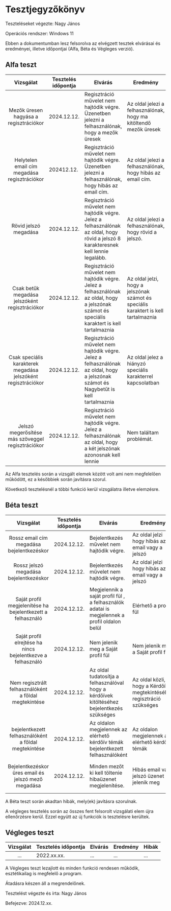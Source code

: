 # Tesztjegyzőkönyv

Teszteléseket végezte: Nagy János

Operációs rendszer: Windows 11

Ebben a dokumentumban lesz felsorolva az elvégzett tesztek elvárásai és eredményei, illetve időpontjai (Alfa, Béta és Végleges verzió).

## Alfa teszt

| Vizsgálat | Tesztelés időpontja | Elvárás | Eredmény | Hibák |
| :---: | --- | --- | --- | --- |
|Mezők üresen hagyása a regisztrációkor| 2024.12.12. | Regisztráció művelet nem hajtódik végre. Üzenetben jelezni a felhasználónak, hogy  a mezők üresek | Az  oldal jelezi a felhasználónak, hogy ma kitöltendő mezők üresek | Nem találtam hibát.|
|Helytelen email cím megadása regisztrációkor| 202412.12. | Regisztráció művelet nem hajtódik végre. Üzenetben jelezni a felhasználónak, hogy hibás az email cím. | Az oldal jelezi a felhasználónak, hogy hibás az email cím. | Nem találtam hibát.|
|Rövid jelszó megadása | 2024.12.12. | Regisztráció művelet nem hajtódik végre.  Jelez a felhasználónak az oldal, hogy rövid a jelszó 8 karakteresnek kell lennie legalább.| Az oldal jelezi a felhasználónak, hogy rövid a jelszó.  | Nem találtam hibát.|
|Csak betűk megadása jelszóként regisztrációkor | 2024.12.12. | Regisztráció művelet nem hajtódik végre.  Jelez a felhasználónak az oldal, hogy a jelszónak számot és speciális karaktert is kell tartalmaznia| Az oldal jelzi, hogy a jelszónak számot és speciális karaktert is kell tartalmaznia|Nem találtam hibát. |
|Csak speciális karakterek megadása jelszóként regisztrációkor | 2024.12.12. | Regisztráció művelet nem hajtódik végre.  Jelez a felhasználónak az oldal, hogy a jelszónak számot és Nagybetűt is kell tartalmaznia| Az oldal jelez a hiányzó speciális karakterrel kapcsolatban | Nem találtam hibát.|
|Jelszó megerősítése más szöveggel regisztrációkor| 2024.12.12. | Regisztráció művelet nem hajtódik végre.  Jelez a felhasználónak az oldal, hogy a két jelszónak azonosnak kell lennie| Nem találtam problémát. | Nem találtam hibát. |







Az Alfa tesztelés során a vizsgált elemek között volt ami nem megfelelően működött, ez a későbbiek során javításra szorul.

Következő tesztelésnél a többi funkció kerül vizsgálatra illetve elemzésre.
## Béta teszt

| Vizsgálat | Tesztelés időpontja | Elvárás | Eredmény | Hibák |
| :---: | --- | --- | --- | --- |
|Rossz email cím megadása bejelentkezéskor| 2024.12.12. | Bejelentkezés művelet nem hajtódik végre. | Az oldal jelzi hogy hibás az email vagy a jelszó |Nem találtam hibát. |
|Rossz jelszó megadása bejelentkezéskor| 2024.12.12. | Bejelentkezés művelet nem hajtódik végre. | Az oldal jelzi hogy hibás az email vagy a jelszó | Nem találtam hibát. |
|Saját profil megjelenítése ha bejelentkezett a felhasználó | 2024.12.12. | Megjelennik a saját profil fül , a felhasználók adatai is megjelennek a profil oldalon belül| Elérhető a profil fül |Nem találtam hibát.|
|Saját profil elrejtése ha nincs bejelentkezve a felhasználó| 2024.12.12. | Nem jelenik meg a  Saját profil fül |  Nem jelenik meg a  Saját profil fül  | Nem találtam hibát. |
|Nem regisztrált felhasználóként a főldal megtekintése| 2024.12.12. | Az oldal tudatosítja a felhasználóval hogy a kérdőívek kitöltéséhez bejelentkezés szükséges | Az oldal közli, hogy a Kérdőív megtekintéséhez regisztráció szükséges | Nem találtam hibát. |
|bejelentkezett felhasználóként a főldal megtekintése| 2024.12.12. | Az oldalon megjelennek az elérhető kérdőív témák bejelentkezett felhasználóként |Az oldalon megjelennek az elérhető kérdőív témák | Nem találtam hibát. |
|Bejelentkezéskor üres email és jelszó mező megadása | 2024.12.12. | Minden mezőt ki kell töltenie hibaüzenet megjelenítése.  | Hibás email vagy jelszó üzenet jelenik meg  | Nem megfelelő a hibára figyelmeztető üzenet |


A Béta teszt során akadtan hibák, mely(ek) javításra szorulnak.

A végleges tesztelés során az összes fent felsorolt vizsgálati elem újra ellenőrzésre kerül. Ezzel együtt az új funkciók is tesztelésre kerültek.

## Végleges teszt
| Vizsgálat | Tesztelés időpontja | Elvárás | Eredmény | Hibák |
| :---: | --- | --- | --- | --- |
| ... | 2022.xx.xx. | ... | ... | ... |

A Végleges teszt lezajlott és minden funkció rendesen működik, esztétikailag is megfelelő a program.

Átadásra készen áll a megrendelőnek.

Tesztelést végezte és írta: Nagy János

Befejezve: 2024.12.xx.
